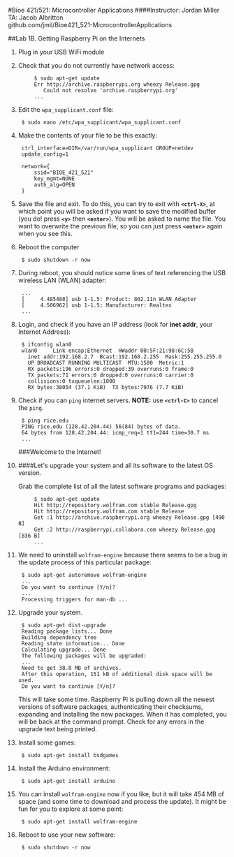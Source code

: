 #Bioe 421/521: Microcontroller Applications
####Instructor: Jordan Miller<br>TA: Jacob Albritton<br>github.com/jmil/Bioe421_521-MicrocontrollerApplications

##Lab 1B. Getting Raspberry Pi on the Internets

1. Plug in your USB WiFi module
1. Check that you do not currently have network access:

			$ sudo apt-get update
			Err http://archive.raspberrypi.org wheezy Release.gpg
			   Could not resolve 'archive.raspberrypi.org'
			...


1. Edit the `wpa_supplicant.conf` file:

		$ sudo nano /etc/wpa_supplicant/wpa_supplicant.conf
		

1. Make the contents of your file to be this exactly:

		ctrl_interface=DIR=/var/run/wpa_supplicant GROUP=netdev
		update_config=1

		network={
			ssid="BIOE_421_521"
			key_mgmt=NONE
			auth_alg=OPEN
		}


1. Save the file and exit. To do this, you can try to exit with **`<ctrl-X>`**, at which point you will be asked if you want to save the modified buffer (you do! press **`<y>`** then **`<enter>`**). You will be asked to name the file. You want to overwrite the previous file, so you can just press **`<enter>`** again when you see this.
1. Reboot the computer
		
		$ sudo shutdown -r now

1. During reboot, you should notice some lines of text referencing the USB wireless LAN (WLAN) adapter:

		...
		[     4.485488] usb 1-1.5: Product: 802.11n WLAN Adapter
		[     4.506962] usb 1-1.5: Manufacturer: Realtex
		...


1. Login, and check if you have an IP address (look for **inet addr**, your Internet Address):

		$ ifconfig wlan0
		wlan0     Link encap:Ethernet  HWaddr 00:5F:21:98:6C:5B  
          inet addr:192.168.2.7  Bcast:192.168.2.255  Mask:255.255.255.0
          UP BROADCAST RUNNING MULTICAST  MTU:1500  Metric:1
          RX packets:196 errors:0 dropped:39 overruns:0 frame:0
          TX packets:71 errors:0 dropped:0 overruns:0 carrier:0
          collisions:0 txqueuelen:1000 
          RX bytes:38054 (37.1 KiB)  TX bytes:7976 (7.7 KiB)


1. Check if you can `ping` internet servers. **NOTE:** use **`<ctrl-C>`** to cancel the `ping`.

		$ ping rice.edu
		PING rice.edu (128.42.204.44) 56(84) bytes of data.
		64 bytes from 128.42.204.44: icmp_req=1 tt1=244 time=30.7 ms
		...

	###Welcome to the Internet!

1. ####Let's upgrade your system and all its software to the latest OS version.

	Grab the complete list of all the latest software programs and packages:

			$ sudo apt-get update
			Hit http://repository.wolfram.com stable Release.gpg
			Hit http://repository.wolfram.com stable Release
			Get :1 http://archive.raspberrypi.org wheezy Release.gpg [490 B]
			Get :2 http://raspberrypi.collabora.com wheezy Release.gpg [836 B]
			...


1. We need to uninstall `wolfram-engine` because there seems to be a bug in the update process of this particular package:

		$ sudo apt-get autoremove wolfram-engine
		...
		Do you want to continue [Y/n]?
		...
		Processing triggers for man-db ...

1. Upgrade your system.

		$ sudo apt-get dist-upgrade
		Reading package lists... Done
		Building dependency tree
		Reading state information... Done
		Calculating upgrade... Done
		The following packages will be upgraded:
		...
		Need to get 38.8 MB of archives.
		After this operation, 151 kB of additional disk space will be used.
		Do you want to continue [Y/n]?
		
	This will take some time. Raspberry Pi is pulling down all the newest versions of software packages, authenticating their checksums, expanding and installing the new packages. When it has completed, you will be back at the command prompt. Check for any errors in the upgrade text being printed.

1. Install some games:

		$ sudo apt-get install bsdgames

1. Install the Arduino environment:

		$ sudo apt-get install arduino

1. You can install `wolfram-engine` now if you like, but it will take 454 MB of space (and some time to download and process the update). It might be fun for you to explore at some point:

		$ sudo apt-get install wolfram-engine

1. Reboot to use your new software:

		$ sudo shutdown -r now




